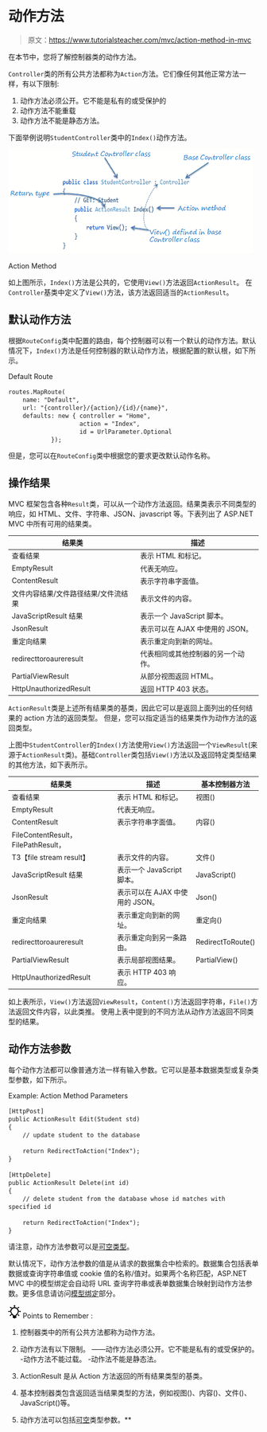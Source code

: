 # 动作方法

> 原文：<https://www.tutorialsteacher.com/mvc/action-method-in-mvc>

在本节中，您将了解控制器类的动作方法。

`Controller`类的所有公共方法都称为`Action`方法。它们像任何其他正常方法一样，有以下限制:

1.  动作方法必须公开。它不能是私有的或受保护的
2.  动作方法不能重载
3.  动作方法不能是静态方法。

下面举例说明`StudentController`类中的`Index()`动作方法。

[![Action Method in ASP.NET MVC](img/eba9cb522855d4d8cc4ad6eb3b826bef.png)](../../Content/images/mvc/action-method.png)

Action Method



如上图所示，`Index()`方法是公共的，它使用`View()`方法返回`ActionResult`。 在`Controller`基类中定义了`View()`方法，该方法返回适当的`ActionResult`。

## 默认动作方法

根据`RouteConfig`类中配置的路由，每个控制器可以有一个默认的动作方法。默认情况下，`Index()`方法是任何控制器的默认动作方法，根据配置的默认根，如下所示。

Default Route 

```
routes.MapRoute(
    name: "Default",
    url: "{controller}/{action}/{id}/{name}",
    defaults: new { controller = "Home", 
                    action = "Index", 
                    id = UrlParameter.Optional
            }); 
```

但是，您可以在`RouteConfig`类中根据您的要求更改默认动作名称。

## 操作结果

MVC 框架包含各种`Result`类，可以从一个动作方法返回。结果类表示不同类型的响应，如 HTML、文件、字符串、JSON、javascript 等。下表列出了 ASP.NET MVC 中所有可用的结果类。

| 结果类 | 描述 |
| --- | --- |
| 查看结果 | 表示 HTML 和标记。 |
| EmptyResult | 代表无响应。 |
| ContentResult | 表示字符串字面值。 |
| 文件内容结果/文件路径结果/文件流结果 | 表示文件的内容。 |
| JavaScriptResult 结果 | 表示一个 JavaScript 脚本。 |
| JsonResult | 表示可以在 AJAX 中使用的 JSON。 |
| 重定向结果 | 表示重定向到新的网址。 |
| redirecttoroaureresult | 代表相同或其他控制器的另一个动作。 |
| PartialViewResult | 从部分视图返回 HTML。 |
| HttpUnauthorizedResult | 返回 HTTP 403 状态。 |

`ActionResult`类是上述所有结果类的基类，因此它可以是返回上面列出的任何结果的 action 方法的返回类型。 但是，您可以指定适当的结果类作为动作方法的返回类型。

上图中`StudentController`的`Index()`方法使用`View()`方法返回一个`ViewResult`(来源于`ActionResult`类)。基础`Controller`类包括`View()`方法以及返回特定类型结果的其他方法，如下表所示。

| 结果类 | 描述 | 基本控制器方法 |
| --- | --- | --- |
| 查看结果 | 表示 HTML 和标记。 | 视图() |
| EmptyResult | 代表无响应。 |  |
| ContentResult | 表示字符串字面值。 | 内容() |
| FileContentResult， FilePathResult，
T3【file stream result】 | 表示文件的内容。 | 文件() |
| JavaScriptResult 结果 | 表示一个 JavaScript 脚本。 | JavaScript() |
| JsonResult | 表示可以在 AJAX 中使用的 JSON。 | Json() |
| 重定向结果 | 表示重定向到新的网址。 | 重定向() |
| redirecttoroaureresult | 表示重定向到另一条路由。 | RedirectToRoute() |
| PartialViewResult | 表示局部视图结果。 | PartialView() |
| HttpUnauthorizedResult | 表示 HTTP 403 响应。 |  |

如上表所示，`View()`方法返回`ViewResult`，`Content()`方法返回字符串，`File()`方法返回文件内容，以此类推。 使用上表中提到的不同方法从动作方法返回不同类型的结果。

## 动作方法参数

每个动作方法都可以像普通方法一样有输入参数。它可以是基本数据类型或复杂类型参数，如下所示。

Example: Action Method Parameters 

```
[HttpPost]
public ActionResult Edit(Student std)
{
    // update student to the database

    return RedirectToAction("Index");
}

[HttpDelete]
public ActionResult Delete(int id)
{
    // delete student from the database whose id matches with specified id

    return RedirectToAction("Index");
} 
```

请注意，动作方法参数可以是[可空类型](/csharp/csharp-nullable-types)。

默认情况下，动作方法参数的值是从请求的数据集合中检索的。数据集合包括表单数据或查询字符串值或 cookie 值的名称/值对。如果两个名称匹配，ASP.NET MVC 中的模型绑定会自动将 URL 查询字符串或表单数据集合映射到动作方法参数。更多信息请访问[模型绑定](/mvc/model-binding-in-asp.net-mvc)部分。

![](img/85db52f5404f0c468e1b194aa487d6a1.png)  Points to Remember :

1.  控制器类中的所有公共方法都称为动作方法。
2.  动作方法有以下限制。
    ——动作方法必须公开。它不能是私有的或受保护的。
    -动作方法不能过载。
    -动作法不能是静态法。

3.  ActionResult 是从 Action 方法返回的所有结果类型的基类。
4.  基本控制器类包含返回适当结果类型的方法，例如视图()、内容()、文件()、JavaScript()等。
5.  动作方法可以包括[可空](/csharp/csharp-nullable-types)类型参数。**